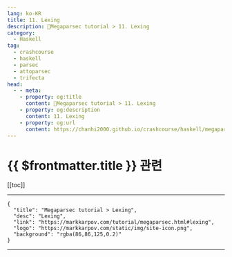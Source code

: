 ```yaml
---
lang: ko-KR
title: 11. Lexing
description: 🐑Megaparsec tutorial > 11. Lexing
category:
  - Haskell
tag: 
  - crashcourse
  - haskell
  - parsec
  - attoparsec
  - trifecta
head:
  - - meta:
    - property: og:title
      content: 🐑Megaparsec tutorial > 11. Lexing
    - property: og:description
      content: 11. Lexing
    - property: og:url
      content: https://chanhi2000.github.io/crashcourse/haskell/megaparsec/11.html
---
```


# {{ $frontmatter.title }} 관련

[[toc]]

---

```component VPCard
{
  "title": "Megaparsec tutorial > Lexing",
  "desc": "Lexing",
  "link": "https://markkarpov.com/tutorial/megaparsec.html#lexing",
  "logo": "https://markkarpov.com/static/img/site-icon.png",
  "background": "rgba(86,86,125,0.2)"
}
```

---

<TagLinks />